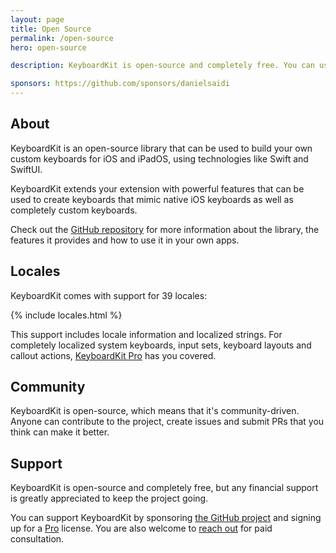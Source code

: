 ```yaml
---
layout: page
title: Open Source
permalink: /open-source
hero: open-source

description: KeyboardKit is open-source and completely free. You can use KeyboardKit to build your own keyboard apps for iPhone and iPad, using technologies like Swift, SwiftUI and UIKit.

sponsors: https://github.com/sponsors/danielsaidi
---
```



## About

KeyboardKit is an open-source library that can be used to build your own custom keyboards for iOS and iPadOS, using technologies like Swift and SwiftUI.

KeyboardKit extends your extension with powerful features that can be used to create keyboards that mimic native iOS keyboards as well as completely custom keyboards.

Check out the [GitHub repository]({{site.github_repo}}) for more information about the library, the features it provides and how to use it in your own apps.


## Locales

KeyboardKit comes with support for 39 locales:

{% include locales.html %}

This support includes locale information and localized strings. For completely localized system keyboards, input sets, keyboard layouts and callout actions, [KeyboardKit Pro](/pro) has you covered.


## Community

KeyboardKit is open-source, which means that it's community-driven. Anyone can contribute to the project, create issues and submit PRs that you think can make it better.


## Support

KeyboardKit is open-source and completely free, but any financial support is greatly appreciated to keep the project going.

You can support KeyboardKit by sponsoring [the GitHub project]({{page.sponsors}}) and signing up for a [Pro](/pro) license. You are also welcome to [reach out](mailto:{{site.email}}?subject=Support) for paid consultation.